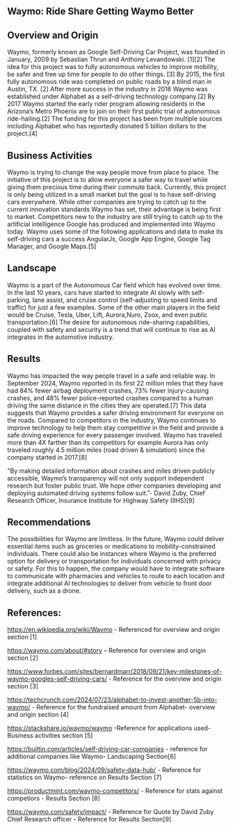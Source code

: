 ## Waymo: Ride Share Getting Waymo Better

## Overview and Origin

Waymo, formerly known as Google Self-Driving Car Project, was founded in January, 2009 by Sebastian Thrun and Anthony Levandowski. [1][2] The idea for this project was to fully autonomous vehicles to improve mobility, be safer and free up time for people to do other things. [3] By 2015, the first fully autonomous ride was completed on public roads by a blind man in Austin, TX. [2] After more success in the industry in 2016 Waymo was established under Alphabet as a self-driving technology company.[2] By 2017 Waymo started the early rider program allowing residents in the Arizona’s Metro Phoenix are to join on their first public trial of autonomous ride-hailing.[2] The funding for this project has been from multiple sources including Alphabet who has reportedly donated 5 billion dollars to the project.[4] 

## Business Activities

Waymo is trying to change the way people move from place to place. The initiative of this project is to allow everyone a safer way to travel while giving them precious time during their commute back. Currently, this project is only being utilized in a small market but the goal is to have self-driving cars everywhere. While other companies are trying to catch up to the current innovation standards Waymo has set, their advantage is being first to market. Competitors new to the industry are still trying to catch up to the artificial intelligence Google has produced and implemented into Waymo today. Waymo uses some of the following applications and data to make its self-driving cars a success AngularJs, Google App Engine, Google Tag Manager, and Google Maps.[5]

## Landscape

Waymo is a part of the Autonomous Car field which has evolved over time. In the last 10 years, cars have started to integrate AI slowly with self-parking, lane assist, and cruise control (self-adjusting to speed limits and traffic) for just a few examples. Some of the other main players in the field would be Cruise, Tesla, Uber, Lift, Aurora,Nuro, Zoox, and even public transportation.[6] The desire for autonomous ride-sharing capabilities, coupled with safety and security is a trend that will continue to rise as AI integrates in the automotive industry. 

## Results

Waymo has impacted the way people travel in a safe and reliable way. In September 2024, Waymo reported in its first 22 million miles that they have had 84% fewer airbag deployment crashes, 73% fewer injury-causing crashes, and 48% fewer police-reported crashes compared to a human driving the same distance in the cities they are operated.[7] This data suggests that Waymo provides a safer driving environment for everyone on the roads. Compared to competitors in the industry, Waymo continues to improve technology to help them stay competitive in the field and provide a safe driving experience for every passenger involved. Waymo has traveled more than 4X farther than its competitors for example Aurora has only traveled roughly 4.5 million miles (road driven & simulation) since the company started in 2017.[8]

"By making detailed information about crashes and miles driven publicly accessible, Waymo’s transparency will not only support independent research but foster public trust. We hope other companies developing and deploying automated driving systems follow suit.”- David Zuby, Chief Research Officer, Insurance Institute for Highway Safety (IIHS)[9]

## Recommendations

The possibilities for Waymo are limitless.  In the future, Waymo could deliver essential items such as groceries or medications to mobility-constrained individuals.  There could also be instances where Waymo is the preferred option for delivery or transportation for individuals concerned with privacy or safety. For this to happen, the company would have to integrate software to communicate with pharmacies and vehicles to route to each location and integrate additional AI technologies to deliver from vehicle to front door delivery, such as a drone.  

## References:

https://en.wikipedia.org/wiki/Waymo - Referenced for overview and origin section [1]

https://waymo.com/about/#story – Reference for overview and origin section [2]

https://www.forbes.com/sites/bernardmarr/2018/09/21/key-milestones-of-waymo-googles-self-driving-cars/ - Reference for the overview and origin section [3]

https://techcrunch.com/2024/07/23/alphabet-to-invest-another-5b-into-waymo/ - Reference for the fundraised amount from Alphabet- overview and origin section [4]

https://stackshare.io/waymo/waymo -Reference for applications used- Business activities section [5]

https://builtin.com/articles/self-driving-car-companies - reference for additional companies like Waymo- Landscaping Section[6]

https://waymo.com/blog/2024/09/safety-data-hub/   - Reference for statistics on Waymo- reference on Results Section [7]

https://productmint.com/waymo-competitors/ - Reference for stats against competiors - Results Section [8]

https://waymo.com/safety/impact/ - Reference for Quote by David Zuby Chief Research officer - Reference for Results Section[9]

